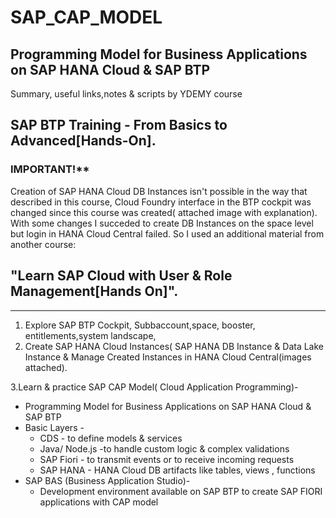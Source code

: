 # SAP_CAP_MODEL
## Programming Model for Business Applications on SAP HANA Cloud & SAP BTP

Summary, useful links,notes & scripts by YDEMY course 
## SAP BTP Training - From Basics to Advanced[Hands-On].
### IMPORTANT!**
Creation of SAP HANA Cloud DB Instances isn't
possible in the way that described in this course, Cloud Foundry interface 
in the BTP cockpit was changed since this course was created( attached image with explanation).
With some changes I succeded to create DB Instances on the space level
but  login in HANA Cloud Central failed. 
So I used an additional material from another course:
## "Learn SAP Cloud with User & Role Management[Hands On]".


-----------------------------------------------------------
1. Explore SAP BTP Cockpit, Subbaccount,space, booster, entitlements,system landscape,
2. Create SAP HANA Cloud Instances( SAP HANA DB Instance & Data Lake Instance
 & Manage Created Instances in HANA Cloud Central(images attached).

3.Learn & practice SAP CAP Model( Cloud Application Programming)-
  * Programming Model for Business Applications on SAP HANA Cloud & SAP BTP
  * Basic Layers -
    - CDS - to define models & services
    - Java/ Node.js -to handle custom logic & complex validations
    - SAP Fiori - to transmit events or to receive incoming requests
    - SAP HANA - HANA Cloud DB artifacts like tables, views , functions
  * SAP BAS (Business Application Studio)-
    - Development environment available on SAP BTP to create SAP FIORI
     applications with CAP model    
